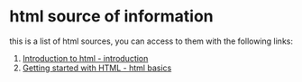 # html source of information

this is a list of html sources, you can access to them with the following links:

1. [Introduction to html - introduction](https://developer.mozilla.org/en-US/docs/Learn/HTML/Introduction_to_HTML)
2. [Getting started with HTML - html basics](https://developer.mozilla.org/en-US/docs/Learn/HTML/Introduction_to_HTML/Getting_started)
